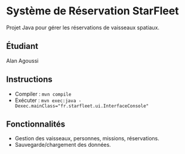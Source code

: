 # Système de Réservation StarFleet
Projet Java pour gérer les réservations de vaisseaux spatiaux.

## Étudiant
Alan Agoussi

## Instructions
- Compiler : `mvn compile`
- Exécuter : `mvn exec:java -Dexec.mainClass="fr.starfleet.ui.InterfaceConsole"`

## Fonctionnalités
- Gestion des vaisseaux, personnes, missions, réservations.
- Sauvegarde/chargement des données.
